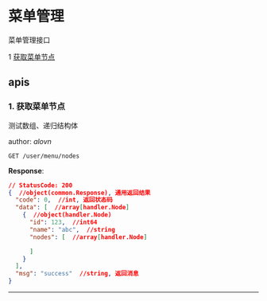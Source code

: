 # 菜单管理

菜单管理接口

1 [获取菜单节点](#1-获取菜单节点)

## apis

### 1. 获取菜单节点

测试数组、递归结构体

author: _alovn_

```text
GET /user/menu/nodes
```

__Response__:

```json
// StatusCode: 200 
{  //object(common.Response), 通用返回结果
  "code": 0,  //int, 返回状态码
  "data": [  //array[handler.Node]
    {  //object(handler.Node)
      "id": 123,  //int64
      "name": "abc",  //string
      "nodes": [  //array[handler.Node]

      ]
    }
  ],
  "msg": "success"  //string, 返回消息
}
```

---
